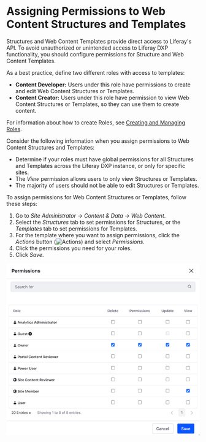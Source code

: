 # Assigning Permissions to Web Content Structures and Templates

Structures and Web Content Templates provide direct access to Liferay's API. To avoid unauthorized or unintended access to Liferay DXP functionality, you should configure permissions for Structure and Web Content Templates.

As a best practice, define two different roles with access to templates:

* **Content Developer:** Users under this role have permissions to create and edit Web Content Structures or Templates.
* **Content Creator:** Users under this role have permission to view Web Content Structures or Templates, so they can use them to create content.

For information about how to create Roles, see [Creating and Managing Roles](../../../../users-and-permissions/roles-and-permissions/creating-and-managing-roles.md).

Consider the following information when you assign permissions to Web Content Structures and Templates:

* Determine if your roles must have global permissions for all Structures and Templates across the Liferay DXP instance, or only for specific sites.
* The *View* permission allows users to only view Structures or Templates.
* The majority of users should not be able to edit Structures or Templates.

To assign permissions for Web Content Structures or Templates, follow these steps:

1. Go to *Site Administrator* &rarr; *Content & Data* &rarr; *Web Content*.
1. Select the *Structures* tab to set permissions for Structures, or the *Templates* tab to set permissions for Templates.
1. For the template where you want to assign permissions, click the *Actions* button (![Actions](../../../../images/icon-actions.png)) and select *Permissions*.
1. Click the permissions you need for your roles.
1. Click *Save*.

![Permissions Dialog for Web Content Structures and Templates](./assigning-permissions-to-structures-and-templates/images/01.png)